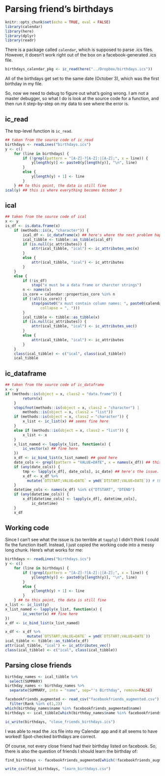 Parsing friend’s birthdays
================

``` r
knitr::opts_chunk$set(echo = TRUE, eval = FALSE)
library(calendar)
library(here)
library(dplyr)
library(readr)
```

There is a package called `calendar`, which is supposed to parse .ics
files. However, it doesn’t work right out of the box on a
facebook-generated .ics file.

``` r
birthdays_calendar_pkg <- ic_read(here("../Dropbox/birthdays.ics"))
```

All of the birthdays get set to the same date (October 3), which was the
first birthday in my file.

So, now we need to debug to figure out what’s going wrong. I am not a
master debugger, so what I do is look at the source code for a function,
and then run it step-by-step on my data to see where the error is.

## ic\_read

The top-level function is `ic_read`.

``` r
## taken from the source code of ic_read
birthdays <- readLines("birthdays.ics")
y <- c()
    for (line in birthdays) {
        if (!grepl(pattern = "[A-Z]-?[A-Z]:|[A-Z];", x = line)) {
            y[length(y)] <- paste0(y[length(y)], "\n", line)
        }
        else {
            y[length(y) + 1] <- line
        }
    } ## to this point, the data is still fine
ical(y) ## this is where everything becomes October 3
```

## ical

``` r
## taken from the source code of ical
x <- y
is_df <- is.data.frame(x)
    if (methods::is(x, "character")) {
        ical_df <- ic_dataframe(x) ## here's where the next problem happens
        ical_tibble <- tibble::as_tibble(ical_df)
        if (is.null(ic_attributes)) {
            attr(ical_tibble, "ical") <- ic_attributes_vec(x)
        }
        else {
            attr(ical_tibble, "ical") <- ic_attributes
        }
    }
    else {
        if (!is_df) 
            stop("x must be a data frame or charcter strings")
        n <- names(x)
        is_core = calendar::properties_core %in% n
        if (!all(is_core)) {
            stop(paste0("x must contain column names: ", paste0(calendar::properties_core, 
                collapse = ", ")))
        }
        ical_tibble <- tibble::as_tibble(x)
        if (is.null(ic_attributes)) {
            attr(ical_tibble, "ical") <- ic_attributes_vec()
        }
        else {
            attr(ical_tibble, "ical") <- ic_attributes
        }
    }
    class(ical_tibble) <- c("ical", class(ical_tibble))
    ical_tibble
```

## ic\_dataframe

``` r
## taken from the source code of ic_dataframe
x <- y
if (methods::is(object = x, class2 = "data.frame")) {
        return(x)
    }
    stopifnot(methods::is(object = x, class2 = "character") | 
        methods::is(object = x, class2 = "list"))
    if (methods::is(object = x, class2 = "character")) {
        x_list <- ic_list(x) ## seems fine here
    }
    else if (methods::is(object = x, class2 = "list")) {
        x_list <- x
    }
    x_list_named <- lapply(x_list, function(x) {
        ic_vector(x) ## fine here
    })
    x_df <- ic_bind_list(x_list_named) ## good here
    date_cols <- grepl(pattern = "VALUE=DATE", x = names(x_df)) ## this is the right columns
    if (any(date_cols)) {
        tmp <- lapply(x_df[, date_cols], ic_date) ## here's the issue. I renamed the variable to tmp to debug
        x_df <- x_df %>%
          mutate(`DTSTART;VALUE=DATE` = ymd(`DTSTART;VALUE=DATE`)) # this works on my particular data
    }
    datetime_cols <- names(x_df) %in% c("DTSTART", "DTEND")
    if (any(datetime_cols)) {
        x_df[datetime_cols] <- lapply(x_df[, datetime_cols], 
            ic_datetime)
    }
    x_df
```

## Working code

Since I can’t see what the issue is (so terrible at `tapply`) I didn’t
think I could fix the function itself. Instead, I just copied the
working code into a messy long chunk. Here’s what works for me:

``` r
birthdays <- readLines("birthdays.ics")
y <- c()
    for (line in birthdays) {
        if (!grepl(pattern = "[A-Z]-?[A-Z]:|[A-Z];", x = line)) {
            y[length(y)] <- paste0(y[length(y)], "\n", line)
        }
        else {
            y[length(y) + 1] <- line
        }
    } ## to this point, the data is still fine
x_list <- ic_list(y)
x_list_named <- lapply(x_list, function(x) {
        ic_vector(x) ## fine here
})
x_df <- ic_bind_list(x_list_named) 

x_df <- x_df %>%
          mutate(`DTSTART;VALUE=DATE` = ymd(`DTSTART;VALUE=DATE`)) 
ical_tibble <- tibble::as_tibble(x_df)
attr(ical_tibble, "ical") <- ic_attributes_vec()
class(ical_tibble) <- c("ical", class(ical_tibble))
```

## Parsing close friends

``` r
birthday_names <- ical_tibble %>%
  select(SUMMARY)
birthday_names <- birthday_names %>%
  separate(SUMMARY, into = "name", sep="'s Birthday", remove=FALSE)
```

``` r
facebookfriends_augmented <- read_csv("facebookfriends_augmented.csv") %>%
  filter(Rank %in% c(1,2))
which(birthday_names$name %in% facebookfriends_augmented$name)
birthdays <- ical_tibble[which(birthday_names$name %in% facebookfriends_augmented$name),]
```

``` r
ic_write(birthdays, "close_friends_birthdays.ics")
```

I was able to read the .ics file into my Calendar app and it all seems
to have worked\! Spot-checked birthdays are correct.

Of course, not every close friend had their birthday listed on facebook.
So, there is also the question of friends I should learn the birthday
of:

``` r
find_birthdays <- facebookfriends_augmented[which(!facebookfriends_augmented$name %in% birthday_names$name),]
```

``` r
write_csv(find_birthdays, "learn_birthdays.csv")
```
